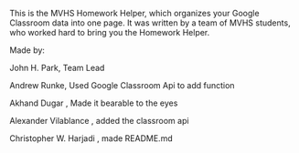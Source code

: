 This is the MVHS Homework Helper, which organizes your Google Classroom data into one page.
It was written by a team of MVHS students, who worked hard to bring you the Homework Helper.

Made by:

John H. Park, Team Lead

Andrew Runke, Used Google Classroom Api to add function

Akhand Dugar , Made it bearable to the eyes

Alexander Vilablance , added the classroom api

Christopher W. Harjadi , made README.md

